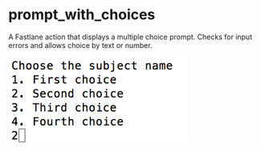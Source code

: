 # prompt_with_choices
A Fastlane action that displays a multiple choice prompt. Checks for input errors and allows choice by text or number.

![Screenshot](screenshot.png "Multiple choice list")
